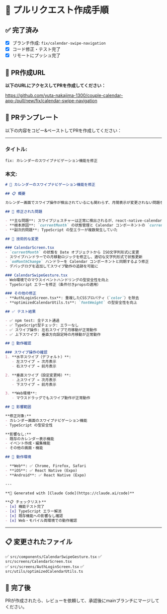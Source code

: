 # 🚀 プルリクエスト作成手順

## ✅ 完了済み

- [x] ブランチ作成: `fix/calendar-swipe-navigation`
- [x] コード修正・テスト完了
- [x] リモートにプッシュ完了

## 🔗 PR作成URL

**以下のURLにアクセスしてPRを作成してください：**

https://github.com/yuta-nakajima-1300/couple-calendar-app-/pull/new/fix/calendar-swipe-navigation

## 📝 PRテンプレート

以下の内容をコピー&ペーストしてPRを作成してください：

---

### タイトル:
```
fix: カレンダーのスワイプナビゲーション機能を修正
```

### 本文:
```markdown
# 🔧 カレンダーのスワイプナビゲーション機能を修正

## 📋 概要

カレンダー画面でスワイプ操作が検出されているにも関わらず、月間表示が変更されない問題を修正しました。

## 🐛 修正された問題

- **主な問題**: スワイプジェスチャーは正常に検出されるが、react-native-calendars の月表示が更新されない
- **根本原因**: `currentMonth` の状態管理と Calendar コンポーネントの `current` プロパティの同期問題
- **副次的問題**: TypeScript の型エラーが複数発生していた

## 🔧 技術的な変更

### CalendarScreen.tsx
- `currentMonth` の状態を Date オブジェクトから ISO文字列形式に変更
- スワイプハンドラーでの月移動ロジックを修正し、適切な文字列形式で状態更新
- `onMonthChange` ハンドラーを Calendar コンポーネントと同期するよう修正
- デバッグログを追加してスワイプ動作の追跡を可能に

### CalendarSwipeGesture.tsx
- Web環境でのマウスイベントハンドリングの型安全性を向上
- TypeScript エラーを修正（条件付きpropsの適用）

### その他の修正
- **AuthLoginScreen.tsx**: 重複したCSSプロパティ（`color`）を除去
- **optimizedCalendarUtils.ts**: `fontWeight` の型安全性を向上

## ✅ テスト結果

- ✅ npm test: 全テスト通過
- ✅ TypeScript型チェック: エラーなし  
- ✅ スワイプ操作: 左右スワイプで月移動が正常動作
- ✅ 上下スワイプ: 垂直方向設定時の月移動が正常動作

## 🎯 動作確認

### スワイプ操作の確認
1. **水平スワイプ（デフォルト）**:
   - 左スワイプ → 次月表示
   - 右スワイプ → 前月表示

2. **垂直スワイプ（設定変更時）**:
   - 上スワイプ → 次月表示  
   - 下スワイプ → 前月表示

3. **Web環境**:
   - マウスドラッグでもスワイプ動作が正常動作

## 🚀 影響範囲

**修正対象:**
- カレンダー画面のスワイプナビゲーション機能
- TypeScript の型安全性

**影響なし:**
- 既存のカレンダー表示機能
- イベント作成・編集機能
- その他の画面・機能

## 📱 動作環境

- **Web**: ✅ Chrome, Firefox, Safari
- **iOS**: ✅ React Native (Expo)
- **Android**: ✅ React Native (Expo)

---

**🤖 Generated with [Claude Code](https://claude.ai/code)**

**📋 チェックリスト**
- [x] 機能テスト完了
- [x] TypeScript エラー解消
- [x] 既存機能への影響なし確認
- [x] Web・モバイル両環境での動作確認
```

---

## 📋 変更されたファイル

✅ `src/components/CalendarSwipeGesture.tsx`
✅ `src/screens/CalendarScreen.tsx`  
✅ `src/screens/AuthLoginScreen.tsx`
✅ `src/utils/optimizedCalendarUtils.ts`

## 🎉 完了後

PRが作成されたら、レビューを依頼して、承認後にmainブランチにマージしてください。